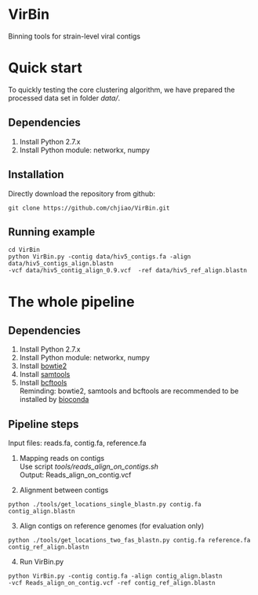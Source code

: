 # VirBin   
Binning tools for strain-level viral contigs

# Quick start
To quickly testing the core clustering algorithm, we have prepared the processed data set in folder *data/*.

## Dependencies
1. Install Python 2.7.x
2. Install Python module: networkx, numpy

## Installation 
Directly download the repository from github:   
```
git clone https://github.com/chjiao/VirBin.git
```

## Running example
```
cd VirBin   
python VirBin.py -contig data/hiv5_contigs.fa -align data/hiv5_contigs_align.blastn 
-vcf data/hiv5_contig_align_0.9.vcf  -ref data/hiv5_ref_align.blastn   
```

# The whole pipeline   
## Dependencies
1. Install Python 2.7.x
2. Install Python module: networkx, numpy
3. Install [bowtie2](http://bowtie-bio.sourceforge.net/bowtie2/index.shtml)    
4. Install [samtools](http://samtools.sourceforge.net/)   
5. Install [bcftools](https://samtools.github.io/bcftools/)   
Reminding: bowtie2, samtools and bcftools are recommended to be installed by [bioconda](https://bioconda.github.io/)   

## Pipeline steps
Input files: reads.fa, contig.fa, reference.fa   
1. Mapping reads on contigs   
Use script *tools/reads_align_on_contigs.sh*   
Output: Reads\_align\_on\_contig.vcf

2. Alignment between contigs
```
python ./tools/get_locations_single_blastn.py contig.fa contig_align.blastn
```

3. Align contigs on reference genomes (for evaluation only)   
```
python ./tools/get_locations_two_fas_blastn.py contig.fa reference.fa contig_ref_align.blastn
```

4. Run VirBin.py
```
python VirBin.py -contig contig.fa -align contig_align.blastn 
-vcf Reads_align_on_contig.vcf -ref contig_ref_align.blastn
```


